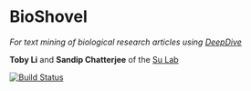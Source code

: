 # BioShovel

*For text mining of biological research articles using [DeepDive](http://deepdive.stanford.edu)*

**Toby Li** and **Sandip Chatterjee** of the [Su Lab](http://sulab.org)

[![Build Status](https://travis-ci.org/SuLab/bioshovel.svg?branch=master)](https://travis-ci.org/SuLab/bioshovel)


